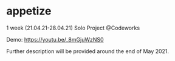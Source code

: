 # appetize
1 week (21.04.21-28.04.21) Solo Project @Codeworks

Demo: https://youtu.be/_8mGjuWzNS0

Further description will be provided around the end of May 2021.
